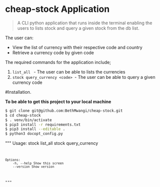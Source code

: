 # cheap-stock Application



> A  CLI python application that runs inside the terminal
> enabling the users to lists stock and query
> a given stock from the db list.

The user can:

 - View the list of currency with their respective code and country
 - Retrieve a currency code by given code


 The required commands for the application include;

1. `list_all ` - The user can be able to lists the currencies
2. `stock query_currency <code> `- The user can be able to query a given currency code



#Installation.

**To be able to get this project to your local machine**


```sh
$ git clone git@github.com:BethMwangi/cheap-stock.git
$ cd cheap-stock
$ . venv/bin/activate
$ pip3 install -r requirements.txt
$ pip3 install --editable .
$ python3 docopt_config.py

```

"""
	Usage:
        stock list_all 
		stock query_currency <code> 
		
	Options:
		-h, --help Show this screen 
		--version Show version
"""